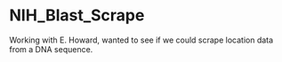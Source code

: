 # NIH_Blast_Scrape
Working with E. Howard, wanted to see if we could scrape location data from a DNA sequence.
